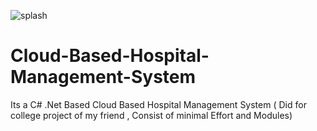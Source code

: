 

![splash](https://cloud.githubusercontent.com/assets/4546714/7214517/292db898-e5cd-11e4-9776-8938626ec7b5.png)

# Cloud-Based-Hospital-Management-System
Its a C# .Net Based Cloud Based Hospital Management System ( Did for college project of my friend , Consist of minimal Effort and Modules)
